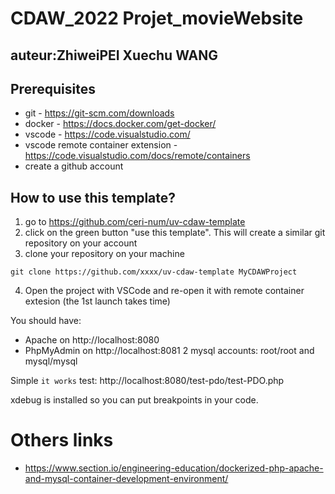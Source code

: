 # CDAW_2022 Projet_movieWebsite 
   ## auteur:ZhiweiPEI Xuechu WANG

## Prerequisites

- git - https://git-scm.com/downloads
- docker - https://docs.docker.com/get-docker/
- vscode - https://code.visualstudio.com/
- vscode remote container extension - https://code.visualstudio.com/docs/remote/containers
- create a github account

## How to use this template?

1. go to https://github.com/ceri-num/uv-cdaw-template
2. click on the green button "use this template". This will create a similar git repository on your account
3. clone your repository on your machine

```
git clone https://github.com/xxxx/uv-cdaw-template MyCDAWProject
```
4. Open the project with VSCode and re-open it with remote container extesion (the 1st launch takes time)

You should have:
- Apache on http://localhost:8080
- PhpMyAdmin on http://localhost:8081
    2 mysql accounts: root/root and mysql/mysql

Simple ``it works`` test: http://localhost:8080/test-pdo/test-PDO.php

xdebug is installed so you can put breakpoints in your code.

# Others links

- https://www.section.io/engineering-education/dockerized-php-apache-and-mysql-container-development-environment/
